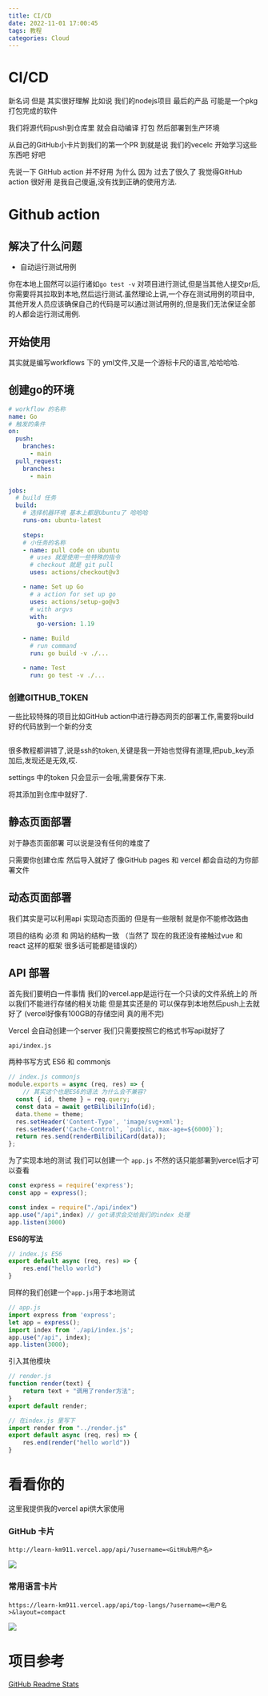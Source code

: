 ```yaml
---
title: CI/CD
date: 2022-11-01 17:00:45
tags: 教程
categories: Cloud
---
```


# CI/CD

新名词 但是 其实很好理解 比如说 我们的nodejs项目 最后的产品 可能是一个pkg打包完成的软件

我们将源代码push到仓库里 就会自动编译 打包 然后部署到生产环境 

从自己的GitHub小卡片到我们的第一个PR 到就是说 我们的vecelc 开始学习这些东西吧 好吧

先说一下 GitHub action 并不好用 为什么 因为 过去了很久了 我觉得GitHub action 很好用 是我自己傻逼,没有找到正确的使用方法.



# Github action

## 解决了什么问题

*   自动运行测试用例 

你在本地上固然可以运行诸如`go test -v` 对项目进行测试,但是当其他人提交pr后,你需要将其拉取到本地,然后运行测试.虽然理论上讲,一个存在测试用例的项目中,其他开发人员应该确保自己的代码是可以通过测试用例的,但是我们无法保证全部的人都会运行测试用例.



## 开始使用

其实就是编写workflows 下的 yml文件,又是一个游标卡尺的语言,哈哈哈哈.



## 创建go的环境

```yml
# workflow 的名称
name: Go
# 触发的条件
on:
  push:
    branches:
      - main
  pull_request:
    branches:
      - main

jobs:
  # build 任务
  build:
  	# 选择机器环境 基本上都是Ubuntu了 哈哈哈
    runs-on: ubuntu-latest
    
    steps:
  	# 小任务的名称
    - name: pull code on ubuntu
      # uses 就是使用一些特殊的指令
      # checkout 就是 git pull
      uses: actions/checkout@v3

    - name: Set up Go
      # a action for set up go 
      uses: actions/setup-go@v3
      # with argvs 
      with:
        go-version: 1.19

    - name: Build
	  # run command 
	  run: go build -v ./...

    - name: Test
      run: go test -v ./...

```

### 创建GITHUB_TOKEN

一些比较特殊的项目比如GitHub action中进行静态网页的部署工作,需要将build好的代码放到一个新的分支

```

```

很多教程都讲错了,说是ssh的token,关键是我一开始也觉得有道理,把pub_key添加后,发现还是无效,哎.

settings 中的token 只会显示一会哦,需要保存下来.

将其添加到仓库中就好了.









## 静态页面部署

对于静态页面部署 可以说是没有任何的难度了 

只需要你创建仓库 然后导入就好了 像GitHub pages 和 vercel 都会自动的为你部署文件

## 动态页面部署

我们其实是可以利用api 实现动态页面的 但是有一些限制 就是你不能修改路由 

项目的结构 必须 和 网站的结构一致 （当然了 现在的我还没有接触过vue 和 react 这样的框架 很多话可能都是错误的）

## API 部署

首先我们要明白一件事情 我们的vercel.app是运行在一个只读的文件系统上的 所以我们不能进行存储的相关功能 但是其实还是的 可以保存到本地然后push上去就好了 (vercel好像有100GB的存储空间 真的用不完) 

Vercel 会自动创建一个server 我们只需要按照它的格式书写api就好了

`api/index.js`  

两种书写方式 ES6 和 commonjs

```js
// index.js commonjs
module.exports = async (req, res) => {
    // 其实这个也是ES6的语法 为什么会不兼容? 
  const { id, theme } = req.query; 
  const data = await getBilibiliInfo(id);
  data.theme = theme;
  res.setHeader('Content-Type', 'image/svg+xml');
  res.setHeader('Cache-Control', `public, max-age=${6000}`);
  return res.send(renderBilibiliCard(data));
};

```

为了实现本地的测试 我们可以创建一个 `app.js` 不然的话只能部署到vercel后才可以查看

```js
const express = require('express');
const app = express();

const index = require("./api/index")
app.use("/api",index) // get请求会交给我们的index 处理
app.listen(3000)
```

**ES6的写法** 

```js
// index.js ES6
export default async (req, res) => {
    res.end("hello world")
}
```

同样的我们创建一个`app.js`用于本地测试

```js
// app.js
import express from 'express';
let app = express();
import index from './api/index.js';
app.use("/api", index);
app.listen(3000);
```

引入其他模块

```js
// render.js 
function render(text) {
    return text + "调用了render方法";
}
export default render;
```

```js
// 在index.js 里写下
import render from "../render.js"
export default async (req, res) => {
    res.end(render("hello world"))
}
```

# 看看你的

这里我提供我的vercel api供大家使用

### GitHub 卡片

`http://learn-km911.vercel.app/api/?username=<GitHub用户名>`

![](http://learn-km911.vercel.app/api/?username=km911&theme=react&show_icons=true)

### 常用语言卡片

`https://learn-km911.vercel.app/api/top-langs/?username=<用户名>&layout=compact`

![](https://learn-km911.vercel.app/api/top-langs/?username=KM911&layout=compact&theme=vue)



# 项目参考

[GitHub Readme Stats](https://github.com/anuraghazra/github-readme-stats)
